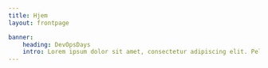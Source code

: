 ```yaml
---
title: Hjem
layout: frontpage

banner:
    heading: DevOpsDays
    intro: Lorem ipsum dolor sit amet, consectetur adipiscing elit. Pellentesque auctor quam nec euismod efficitur. Mauris sed justo et ipsum blandit venenatis sed eget enim.
---
```


